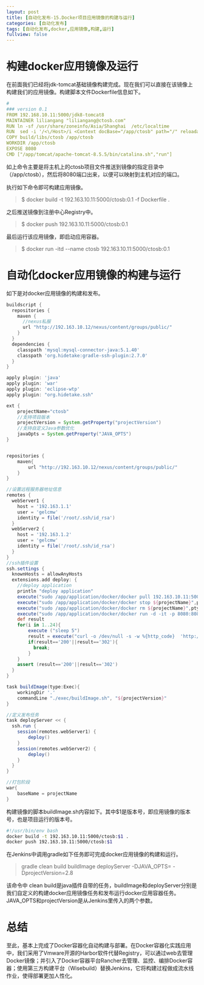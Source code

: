 ```yaml
---
layout: post
title: [自动化发布-15.Docker项目应用镜像的构建与运行]
categories: [自动化发布]
tags: [自动化发布,docker,应用镜像,构建,运行]
fullview: false
---
```

# 构建docker应用镜像及运行

在前面我们已经将jdk-tomcat基础镜像构建完成。现在我们可以直接在该镜像上构建我们的应用镜像。构建脚本文件Dockerfile信息如下。
```yaml
#
### version 0.1
FROM 192.168.10.11:5000/jdk8-tomcat8
MAINTAINER liliangang "liliangang@ctosb.com"
RUN ln -sf /usr/share/zoneinfo/Asia/Shanghai  /etc/localtime
RUN  sed -i '/<\/Host>/i <Context docBase="/app/ctosb" path="/" reloadable="true"/>' /app/tomcat/apache-tomcat-8.5.5/conf/server.xml
COPY build/libs/ctosb /app/ctosb
WORKDIR /app/ctosb
EXPOSE 8080
CMD ["/app/tomcat/apache-tomcat-8.5.5/bin/catalina.sh","run"]
```

如上命令主要是将主机上的ctosb项目文件推送到镜像的指定目录中（/app/ctosb），然后将8080端口出来，以便可以映射到主机对应的端口。

执行如下命令即可构建应用镜像。
> $ docker build -t 192.163.10.11:5000/ctosb:0.1 -f Dockerfile .

之后推送镜像到注册中心Registry中。
> $ docker push 192.163.10.11:5000/ctosb:0.1

最后运行该应用镜像，即启动应用容器。
> $ docker run -itd --name ctosb 192.163.10.11:5000/ctosb:0.1

# 自动化docker应用镜像的构建与运行

如下是对docker应用镜像的构建和发布。
```gradle
buildscript {
  repositories {
    maven {
      //nexus私服
      url "http://192.163.10.12/nexus/content/groups/public/"
    }
  }
  dependencies {
    classpath 'mysql:mysql-connector-java:5.1.40'
    classpath 'org.hidetake:gradle-ssh-plugin:2.7.0'
  }
}

apply plugin: 'java'
apply plugin: 'war'
apply plugin: 'eclipse-wtp'
apply plugin: "org.hidetake.ssh"

ext {
	projectName="ctosb"
	//支持项目版本
	projectVersion = System.getProperty("projectVersion")
	//支持自定义Java参数优化
	javaOpts = System.getProperty("JAVA_OPTS")
}


repositories {
    maven{
    	url "http://192.163.10.12/nexus/content/groups/public/"
    }
}

//设置远程服务器地址信息
remotes {
  webServer1 {
    host = '192.163.1.1'
    user = 'gelcmw'
    identity = file('/root/.ssh/id_rsa')  
  }
  webServer2 {
    host = '192.163.1.2'
    user = 'gelcmw'
    identity = file('/root/.ssh/id_rsa') 
  }
}
//ssh插件设置
ssh.settings {  
  knownHosts = allowAnyHosts
  extensions.add deploy: { 
	//deploy application
	println "deploy application"
	execute("sudo /app/application/docker/docker pull 192.163.10.11:5000/${projectName}:${projectVersion}",pty:true)
	execute("sudo /app/application/docker/docker stop ${projectName}",pty:true,ignoreError:true)
	execute("sudo /app/application/docker/docker rm ${projectName}",pty:true,ignoreError:true)
	execute("sudo /app/application/docker/docker run -d -it -p 8080:8080 -v /app/application/logs:/app/tomcat/apache-tomcat-8.5.5/logs -e JAVA_OPTS='${javaOpts}' --name ${projectName} 192.163.10.11:5000/${projectName}:${projectVersion}",pty:true)
	def result
	for(i in 1..24){
		execute ("sleep 5")
		result = execute("curl -o /dev/null -s -w %{http_code}  'http://localhost:8080' ",ignoreError: true)
		if(result=='200'||result=='302'){
		  break;
		}
	}
	assert (result=='200'||result=='302')
  }
}

task buildImage(type:Exec){
	workingDir '.'
	commandLine "./exec/buildImage.sh", "${projectVersion}"
}

//定义发布任务
task deployServer << {
  ssh.run {
    session(remotes.webServer1) {
    	deploy()
    }
	session(remotes.webServer2) {
    	deploy()
    }
  }
}

//打包阶段
war{
	baseName = projectName
}
```

构建镜像的脚本buildImage.sh内容如下。其中$1是版本号，即应用镜像的版本号，也是项目运行的版本号。
```bash
#!/usr/bin/env bash
docker build -t 192.163.10.11:5000/ctosb:$1 .
docker push 192.163.10.11:5000/ctosb:$1
```

在Jenkins中调用gradle如下任务即可完成docker应用镜像的构建和运行。
> gradle clean build buildImage deployServer -DJAVA_OPTS= -DprojectVersion=2.8

该命令中 clean build是java插件自带的任务，buildImage和deployServer分别是我们自定义的构建docker应用镜像任务和发布运行docker应用容器任务。JAVA_OPTS和projectVersion是从Jenkins里传入的两个参数。

# 总结

至此，基本上完成了Docker容器化自动构建与部署。在Docker容器化实践应用中，我们采用了Vmware开源的Harbor软件代替Registry，可以通过web去管理Docker镜像；并引入了Docker容器平台Rancher去管理、监控、编排Docker容器；使用第三方构建平台（Wisebuild）替换Jenkins，它将构建过程做成流水线作业，使得部署更加人性化。
